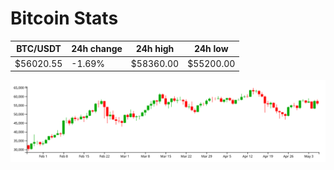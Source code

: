 # Bitcoin Stats

BTC/USDT|24h change|24h high|24h low|
|---|---|---|---|
|$56020.55|-1.69%|$58360.00|$55200.00|

<img src="./chart.svg">
